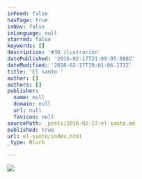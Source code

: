 ```yaml
---
inFeed: false
hasPage: true
inNav: false
inLanguage: null
starred: false
keywords: []
description: '#3D ilustración'
datePublished: '2016-02-17T21:09:05.888Z'
dateModified: '2016-02-17T19:01:06.173Z'
title: 'El santo '
author: []
authors: []
publisher:
  name: null
  domain: null
  url: null
  favicon: null
sourcePath: _posts/2016-02-17-el-santo.md
published: true
url: el-santo/index.html
_type: Blurb

---
```

![](https://the-grid-user-content.s3-us-west-2.amazonaws.com/4d438ab8-b2d4-4661-ae21-2bd4796ae407.jpg)